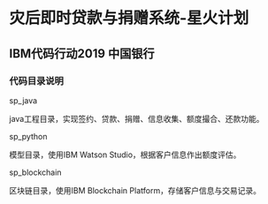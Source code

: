 # 灾后即时贷款与捐赠系统-星火计划

## IBM代码行动2019 中国银行

### 代码目录说明

sp_java

java工程目录，实现签约、贷款、捐赠、信息收集、额度撮合、还款功能。

sp_python

模型目录，使用IBM Watson Studio，根据客户信息作出额度评估。

sp_blockchain

区块链目录，使用IBM Blockchain Platform，存储客户信息与交易记录。


